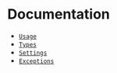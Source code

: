 # Documentation

* [`Usage`](usage.md)
* [`Types`](types.md)
* [`Settings`](settings.md)
* [`Exceptions`](exceptions.md)
